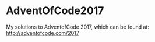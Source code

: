 # AdventOfCode2017
My solutions to AdventofCode 2017, which can be found at: http://adventofcode.com/2017
